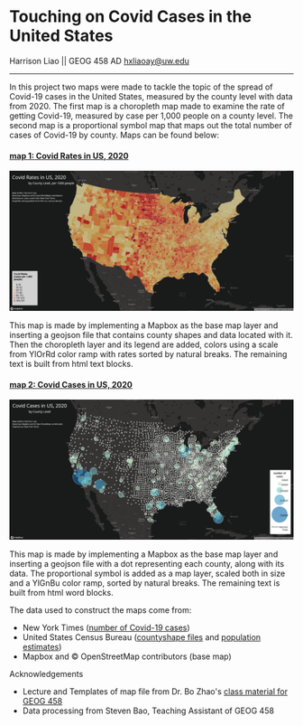 
# Touching on Covid Cases in the United States

Harrison Liao || GEOG 458 AD
hxliaoay@uw.edu 

---
In this project two maps were made to tackle the topic of the spread of Covid-19 cases in the United States, measured by the county level with data from 2020.  The first map is a choropleth map made to examine the rate of getting Covid-19, measured by case per 1,000 people on a county level.  The second map is a proportional symbol map that maps out the total number of cases of Covid-19 by county.  Maps can be found below:


#### [map 1: Covid Rates in US, 2020](map1covid.html)
![map 1](img/map1.png)

This map is made by implementing a Mapbox as the base map layer and inserting a geojson file that contains county shapes and data located with it.  Then the choropleth layer and its legend are added, colors using a scale from YlOrRd color ramp with rates sorted by natural breaks. The remaining text is built from html text blocks.

#### [map 2: Covid Cases in US, 2020](map1covid.html)
![map 2](img/map2.png)

This map is made by implementing a Mapbox as the base map layer and inserting a geojson file with a dot representing each county, along with its data.  The proportional symbol is added as a map layer, scaled both in size and a YlGnBu color ramp, sorted by natural breaks.  The remaining text is built from html word blocks.

The data used to construct the maps come from:

- New York Times ([number of Covid-19 cases](https://github.com/nytimes/covid-19-data/blob/43d32dde2f87bd4dafbb7d23f5d9e878124018b8/live/us-counties.csv))
- United States Census Bureau ([countyshape files](https://www.census.gov/geographies/mapping-files/time-series/geo/carto-boundary-file.html) and [population estimates](https://data.census.gov/cedsci/table?g=0100000US%24050000&d=ACS%205-Year%20Estimates%20Data%20Profiles&tid=ACSDP5Y2018.DP05&hidePreview=true))
- Mapbox and © OpenStreetMap contributors (base map)

Acknowledgements

- Lecture and Templates of map file from Dr. Bo Zhao's [class material for GEOG 458](https://github.com/jakobzhao/geog458/tree/master/labs/lab03)
- Data processing from Steven Bao, Teaching Assistant of GEOG 458


